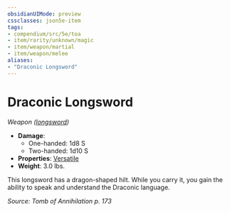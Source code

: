 ```yaml
---
obsidianUIMode: preview
cssclasses: json5e-item
tags:
- compendium/src/5e/toa
- item/rarity/unknown/magic
- item/weapon/martial
- item/weapon/melee
aliases: 
- "Draconic Longsword"
---
```

# Draconic Longsword
*Weapon ([longsword](Mechanics/items/longsword.md))*  

- **Damage**:
  - One-handed: 1d8 S
  - Two-handed: 1d10 S
- **Properties**: [Versatile](Mechanics/Rules/item-properties.md#Versatile)
- **Weight**: 3.0 lbs.

This longsword has a dragon-shaped hilt. While you carry it, you gain the ability to speak and understand the Draconic language.

*Source: Tomb of Annihilation p. 173*